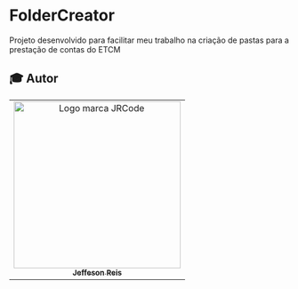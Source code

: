 # FolderCreator
Projeto desenvolvido para facilitar meu trabalho na criação de pastas para a prestação de contas do ETCM 
## :mortar_board: Autor

<table align="center">
    <tr>
        <td align="center">
            <a href="https://github.com/jrsguitar">
                <img src="http://jrcode.com.br/logo.png" width="300px;" alt="Logo marca JRCode" />
                <br />
                <sub><b>Jeffeson Reis</b></sub>
            </a>
        </td>    
    </tr>
</table>


